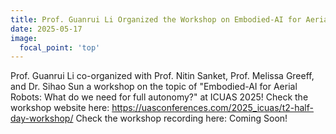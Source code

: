 ```yaml
---
title: Prof. Guanrui Li Organized the Workshop on Embodied-AI for Aerial Robots at ICUAS 2025
date: 2025-05-17
image:
  focal_point: 'top'
---
```


Prof. Guanrui Li co-organized with Prof. Nitin Sanket, Prof. Melissa Greeff, and Dr. Sihao Sun a workshop on the topic of "Embodied-AI for Aerial Robots: What do we need for full autonomy?" at ICUAS 2025!
Check the workshop website here: https://uasconferences.com/2025_icuas/t2-half-day-workshop/ 
Check the workshop recording here: Coming Soon!  